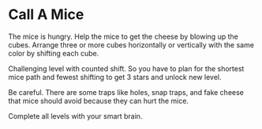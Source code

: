# Call A Mice

The mice is hungry. Help the mice to get the cheese by blowing up the cubes. Arrange three or more cubes horizontally or vertically with the same color by shifting each cube.

Challenging level with counted shift. So you have to plan for the shortest mice path and fewest shifting to get 3 stars and unlock new level.

Be careful. There are some traps like holes, snap traps, and fake cheese that mice should avoid because they can hurt the mice.

Complete all levels with your smart brain.
